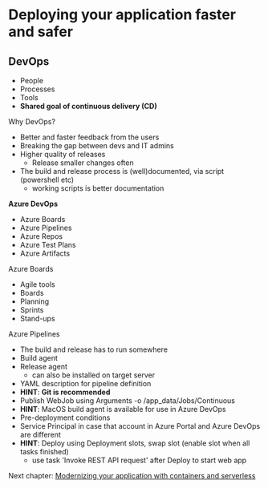 #  Deploying your application faster and safer

## DevOps

- People
- Processes
- Tools
- **Shared goal of continuous delivery (CD)**

Why DevOps?
- Better and faster feedback from the users
- Breaking the gap between devs and IT admins
- Higher quality of releases
  - Release smaller changes often
- The build and release process is (well)documented, via script (powershell etc)
  - working scripts is better documentation 

**Azure DevOps**
- Azure Boards
- Azure Pipelines
- Azure Repos
- Azure Test Plans
- Azure Artifacts

Azure Boards
- Agile tools
- Boards
- Planning
- Sprints
- Stand-ups

Azure Pipelines
- The build and release has to run somewhere
- Build agent
- Release agent
  - can also be installed on target server
- YAML description for pipeline definition
- **HINT**: **Git is recommended**
- Publish WebJob using Arguments -o /app_data/Jobs/Continuous
- **HINT**: MacOS build agent is available for use in Azure DevOps
- Pre-deployment conditions
- Service Principal in case that account in Azure Portal and Azure DevOps are different
- **HINT**: Deploy using Deployment slots, swap slot (enable slot when all tasks finished)
  - use task 'Invoke REST API request' after Deploy to start web app

Next chapter: [Modernizing your application with containers and serverless](modernizing.md)